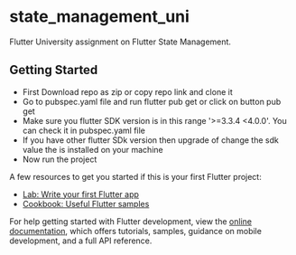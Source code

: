 # state_management_uni

Flutter University assignment on Flutter State Management.

## Getting Started

- First Download repo as zip or copy repo link and clone it
- Go to pubspec.yaml file and run flutter pub get or click on button pub get
- Make sure you flutter SDK version is in this range '>=3.3.4 <4.0.0'. You can check it in
  pubspec.yaml file
- If you have other flutter SDk version then upgrade of change the sdk value the is installed on
  your machine
- Now run the project

A few resources to get you started if this is your first Flutter project:

- [Lab: Write your first Flutter app](https://docs.flutter.dev/get-started/codelab)
- [Cookbook: Useful Flutter samples](https://docs.flutter.dev/cookbook)

For help getting started with Flutter development, view the
[online documentation](https://docs.flutter.dev/), which offers tutorials,
samples, guidance on mobile development, and a full API reference.
